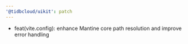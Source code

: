 ```yaml
---
'@tidbcloud/uikit': patch
---
```


- feat(vite.config): enhance Mantine core path resolution and improve error handling

